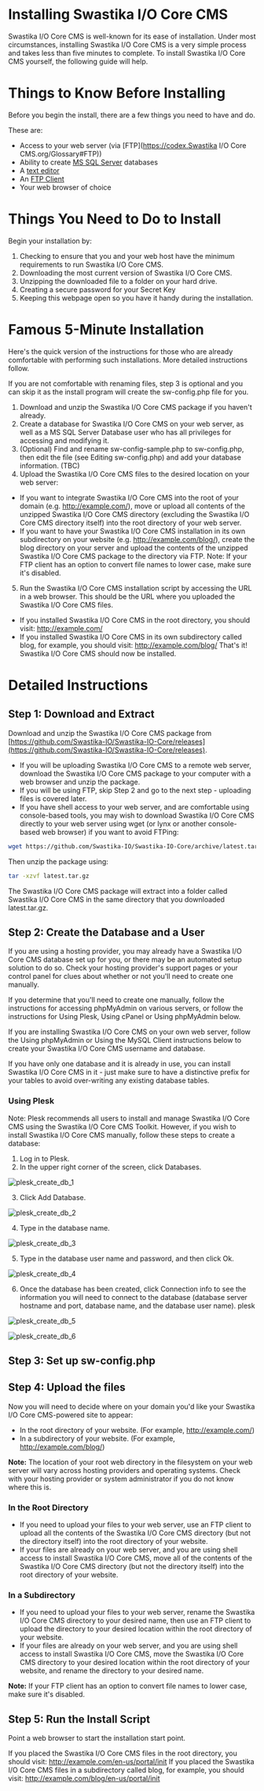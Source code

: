 # Installing Swastika I/O Core CMS

Swastika I/O Core CMS is well-known for its ease of installation. Under most circumstances, installing Swastika I/O Core CMS is a very simple process and takes less than five minutes to complete. To install Swastika I/O Core CMS yourself, the following guide will help.

# Things to Know Before Installing

Before you begin the install, there are a few things you need to have and do.

These are:

- Access to your web server (via [FTP](https://codex.Swastika I/O Core CMS.org/Glossary#FTP))
- Ability to create [MS SQL Server](https://docs.microsoft.com/en-us/sql/relational-databases/databases/create-a-database) databases
- A [text editor](https://notepad-plus-plus.org/)
- An [FTP Client](https://filezilla-project.org/)
- Your web browser of choice

# Things You Need to Do to Install

Begin your installation by:

1. Checking to ensure that you and your web host have the minimum requirements to run Swastika I/O Core CMS.
2. Downloading the most current version of Swastika I/O Core CMS.
3. Unzipping the downloaded file to a folder on your hard drive.
4. Creating a secure password for your Secret Key
5. Keeping this webpage open so you have it handy during the installation.

# Famous 5-Minute Installation

Here's the quick version of the instructions for those who are already comfortable with performing such installations. More detailed instructions follow.

If you are not comfortable with renaming files, step 3 is optional and you can skip it as the install program will create the sw-config.php file for you.

1. Download and unzip the Swastika I/O Core CMS package if you haven't already.
2. Create a database for Swastika I/O Core CMS on your web server, as well as a MS SQL Server Database user who has all privileges for accessing and modifying it.
3. (Optional) Find and rename sw-config-sample.php to sw-config.php, then edit the file (see Editing sw-config.php) and add your database information. (TBC)
4. Upload the Swastika I/O Core CMS files to the desired location on your web server:
 - If you want to integrate Swastika I/O Core CMS into the root of your domain (e.g. http://example.com/), move or upload all contents of the unzipped Swastika I/O Core CMS directory (excluding the Swastika I/O Core CMS directory itself) into the root directory of your web server.
 - If you want to have your Swastika I/O Core CMS installation in its own subdirectory on your website (e.g. http://example.com/blog/), create the blog directory on your server and upload the contents of the unzipped Swastika I/O Core CMS package to the directory via FTP.
Note: If your FTP client has an option to convert file names to lower case, make sure it's disabled.

5. Run the Swastika I/O Core CMS installation script by accessing the URL in a web browser. This should be the URL where you uploaded the Swastika I/O Core CMS files.
 - If you installed Swastika I/O Core CMS in the root directory, you should visit: http://example.com/
 - If you installed Swastika I/O Core CMS in its own subdirectory called blog, for example, you should visit: http://example.com/blog/
That's it! Swastika I/O Core CMS should now be installed.

# Detailed Instructions
## Step 1: Download and Extract
Download and unzip the Swastika I/O Core CMS package from [https://github.com/Swastika-IO/Swastika-IO-Core/releases](https://github.com/Swastika-IO/Swastika-IO-Core/releases).

 - If you will be uploading Swastika I/O Core CMS to a remote web server, download the Swastika I/O Core CMS package to your computer with a web browser and unzip the package.
 - If you will be using FTP, skip Step 2 and go to the next step - uploading files is covered later.
 - If you have shell access to your web server, and are comfortable using console-based tools, you may wish to download Swastika I/O Core CMS directly to your web server using wget (or lynx or another console-based web browser) if you want to avoid FTPing:

```bash
wget https://github.com/Swastika-IO/Swastika-IO-Core/archive/latest.tar.gz
```
Then unzip the package using: 
```bash
tar -xzvf latest.tar.gz 
```

The Swastika I/O Core CMS package will extract into a folder called Swastika I/O Core CMS in the same directory that you downloaded latest.tar.gz.

## Step 2: Create the Database and a User

If you are using a hosting provider, you may already have a Swastika I/O Core CMS database set up for you, or there may be an automated setup solution to do so. Check your hosting provider's support pages or your control panel for clues about whether or not you'll need to create one manually.

If you determine that you'll need to create one manually, follow the instructions for accessing phpMyAdmin on various servers, or follow the instructions for Using Plesk, Using cPanel or Using phpMyAdmin below.

If you are installing Swastika I/O Core CMS on your own web server, follow the Using phpMyAdmin or Using the MySQL Client instructions below to create your Swastika I/O Core CMS username and database.

If you have only one database and it is already in use, you can install Swastika I/O Core CMS in it - just make sure to have a distinctive prefix for your tables to avoid over-writing any existing database tables.

### Using Plesk

Note: Plesk recommends all users to install and manage Swastika I/O Core CMS using the Swastika I/O Core CMS Toolkit. However, if you wish to install Swastika I/O Core CMS manually, follow these steps to create a database:

1. Log in to Plesk.
2. In the upper right corner of the screen, click Databases.

 ![plesk_create_db_1](_images/plesk_create_db_1.png)

3. Click Add Database.

 ![plesk_create_db_2](_images/plesk_create_db_2.png)

4. Type in the database name.

 ![plesk_create_db_3](_images/plesk_create_db_3.png)

5. Type in the database user name and password, and then click Ok.

 ![plesk_create_db_4](_images/plesk_create_db_4.png)

6. Once the database has been created, click Connection info to see the information you will need to connect to the database (database server hostname and port, database name, and the database user name). plesk 

 ![plesk_create_db_5](_images/plesk_create_db_5.png)

 ![plesk_create_db_6](_images/plesk_create_db_6.png)

## Step 3: Set up sw-config.php

## Step 4: Upload the files

Now you will need to decide where on your domain you'd like your Swastika I/O Core CMS-powered site to appear:

- In the root directory of your website. (For example, http://example.com/)
- In a subdirectory of your website. (For example, http://example.com/blog/)

**Note:** The location of your root web directory in the filesystem on your web server will vary across hosting providers and operating systems. Check with your hosting provider or system administrator if you do not know where this is.

### In the Root Directory
- If you need to upload your files to your web server, use an FTP client to upload all the contents of the Swastika I/O Core CMS directory (but not the directory itself) into the root directory of your website.
- If your files are already on your web server, and you are using shell access to install Swastika I/O Core CMS, move all of the contents of the Swastika I/O Core CMS directory (but not the directory itself) into the root directory of your website.

### In a Subdirectory
- If you need to upload your files to your web server, rename the Swastika I/O Core CMS directory to your desired name, then use an FTP client to upload the directory to your desired location within the root directory of your website.
- If your files are already on your web server, and you are using shell access to install Swastika I/O Core CMS, move the Swastika I/O Core CMS directory to your desired location within the root directory of your website, and rename the directory to your desired name.

**Note:** If your FTP client has an option to convert file names to lower case, make sure it's disabled.

## Step 5: Run the Install Script

Point a web browser to start the installation start point.

If you placed the Swastika I/O Core CMS files in the root directory, you should visit: http://example.com/en-us/portal/init
If you placed the Swastika I/O Core CMS files in a subdirectory called blog, for example, you should visit: http://example.com/blog/en-us/portal/init

